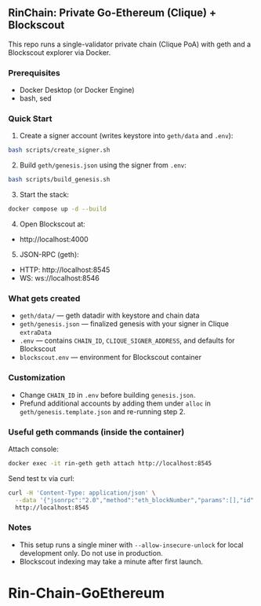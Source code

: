 ## RinChain: Private Go-Ethereum (Clique) + Blockscout

This repo runs a single-validator private chain (Clique PoA) with geth and a Blockscout explorer via Docker.

### Prerequisites
- Docker Desktop (or Docker Engine)
- bash, sed

### Quick Start
1) Create a signer account (writes keystore into `geth/data` and `.env`):

```bash
bash scripts/create_signer.sh
```

2) Build `geth/genesis.json` using the signer from `.env`:

```bash
bash scripts/build_genesis.sh
```

3) Start the stack:

```bash
docker compose up -d --build
```

4) Open Blockscout at:
- http://localhost:4000

5) JSON-RPC (geth):
- HTTP: http://localhost:8545
- WS:   ws://localhost:8546

### What gets created
- `geth/data/` — geth datadir with keystore and chain data
- `geth/genesis.json` — finalized genesis with your signer in Clique `extraData`
- `.env` — contains `CHAIN_ID`, `CLIQUE_SIGNER_ADDRESS`, and defaults for Blockscout
- `blockscout.env` — environment for Blockscout container

### Customization
- Change `CHAIN_ID` in `.env` before building `genesis.json`.
- Prefund additional accounts by adding them under `alloc` in `geth/genesis.template.json` and re-running step 2.

### Useful geth commands (inside the container)
Attach console:

```bash
docker exec -it rin-geth geth attach http://localhost:8545
```

Send test tx via curl:

```bash
curl -H 'Content-Type: application/json' \
  --data '{"jsonrpc":"2.0","method":"eth_blockNumber","params":[],"id":1}' \
  http://localhost:8545
```

### Notes
- This setup runs a single miner with `--allow-insecure-unlock` for local development only. Do not use in production.
- Blockscout indexing may take a minute after first launch.


# Rin-Chain-GoEthereum
